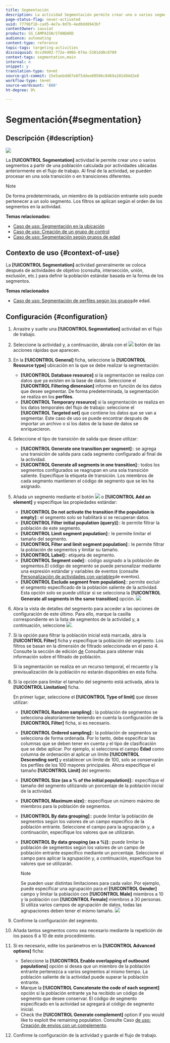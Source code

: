 ```yaml
---
title: Segmentación
description: La actividad Segmentación permite crear uno o varios segmentos a partir de una población calculada por actividades ubicadas anteriormente en el flujo de trabajo.
page-status-flag: never-activated
uuid: 77796f18-cad5-4e7a-9d7b-4ed0dd8943bf
contentOwner: sauviat
products: SG_CAMPAIGN/STANDARD
audience: automating
content-type: reference
topic-tags: targeting-activities
discoiquuid: 0ccd9d02-772e-406b-874a-5381dd0c8709
context-tags: segmentation,main
internal: n
snippet: y
translation-type: tm+mt
source-git-commit: 15e5aebdd67e8f5ddee89506c0469a101d94d2e8
workflow-type: tm+mt
source-wordcount: '860'
ht-degree: 0%

---
```



# Segmentación{#segmentation}

## Descripción {#description}

![](assets/segmentation.png)

La **[!UICONTROL Segmentation]** actividad le permite crear uno o varios segmentos a partir de una población calculada por actividades ubicadas anteriormente en el flujo de trabajo. Al final de la actividad, se pueden procesar en una sola transición o en transiciones diferentes.

>[!NOTE]
>
>De forma predeterminada, un miembro de la población entrante solo puede pertenecer a un solo segmento. Los filtros se aplican según el orden de los segmentos en la actividad.

**Temas relacionados:**
* [Caso de uso: Segmentación en la ubicación](../../automating/using/workflow-segmentation-location.md)
* [Caso de uso: Creación de un grupo de control](../../automating/using/workflow-control-group.md)
* [Caso de uso: Segmentación según grupos de edad](../../automating/using/segmentation-age-groups.md)

## Contexto de uso {#context-of-use}

La **[!UICONTROL Segmentation]** actividad generalmente se coloca después de actividades de objetivo (consulta, intersección, unión, exclusión, etc.) para definir la población estándar basada en la forma de los segmentos.

**Temas relacionados**

* [Caso de uso: Segmentación de perfiles según los grupos](../../automating/using/segmentation-age-groups.md)de edad.

## Configuración {#configuration}

1. Arrastre y suelte una **[!UICONTROL Segmentation]** actividad en el flujo de trabajo.
1. Seleccione la actividad y, a continuación, ábrala con el ![](assets/edit_darkgrey-24px.png) botón de las acciones rápidas que aparecen.
1. En la **[!UICONTROL General]** ficha, seleccione la **[!UICONTROL Resource type]** ubicación en la que se debe realizar la segmentación:

   * **[!UICONTROL Database resource]** si la segmentación se realiza con datos que ya existen en la base de datos. Seleccione el **[!UICONTROL Filtering dimension]** informe en función de los datos que desee segmentar. De forma predeterminada, la segmentación se realiza en los **perfiles**.
   * **[!UICONTROL Temporary resource]** si la segmentación se realiza en los datos temporales del flujo de trabajo: seleccione el **[!UICONTROL Targeted set]** que contiene los datos que se van a segmentar. Este caso de uso se puede encontrar después de importar un archivo o si los datos de la base de datos se enriquecieron.

1. Seleccione el tipo de transición de salida que desee utilizar:

   * **[!UICONTROL Generate one transition per segment]**:: se agrega una transición de salida para cada segmento configurado al final de la actividad.
   * **[!UICONTROL Generate all segments in one transition]**:: todos los segmentos configurados se reagrupan en una sola transición saliente. Especifique la etiqueta de transición. Los miembros de cada segmento mantienen el código de segmento que se les ha asignado.

1. Añada un segmento mediante el botón ![](assets/add_darkgrey-24px.png) o **[!UICONTROL Add an element]** y especifique las propiedades estándar:

   * **[!UICONTROL Do not activate the transition if the population is empty]**:: el segmento solo se habilitará si se recuperan datos.
   * **[!UICONTROL Filter initial population (query)]**:: le permite filtrar la población de este segmento.
   * **[!UICONTROL Limit segment population]**:: le permite limitar el tamaño del segmento.
   * **[!UICONTROL Filter and limit segment population]**:: le permite filtrar la población de segmentos y limitar su tamaño.
   * **[!UICONTROL Label]**:: etiqueta de segmento.
   * **[!UICONTROL Segment code]**:: código asignado a la población de segmentos.El código de segmento se puede personalizar mediante una expresión estándar y variables de eventos (consulte [Personalización de actividades con variables](../../automating/using/calling-a-workflow-with-external-parameters.md#customizing-activities-with-events-variables)de eventos).
   * **[!UICONTROL Exclude segment from population]**:: permite excluir el segmento especificado de la población saliente de la actividad. Esta opción solo se puede utilizar si se selecciona la **[!UICONTROL Generate all segments in the same transition]** opción.
   ![](assets/wkf_segment_new_segment.png)

1. Abra la vista de detalles del segmento para acceder a las opciones de configuración de este último. Para ello, marque la casilla correspondiente en la lista de segmentos de la actividad y, a continuación, seleccione ![](assets/wkf_segment_parameters_24px.png).
1. Si la opción para filtrar la población inicial está marcada, abra la **[!UICONTROL Filter]** ficha y especifique la población del segmento. Los filtros se basan en la dimensión de filtrado seleccionada en el paso 4. Consulte la sección de edición [de](../../automating/using/editing-queries.md) Consultas para obtener más información sobre el filtrado de población.

   Si la segmentación se realiza en un recurso temporal, el recuento y la previsualización de la población no estarán disponibles en esta ficha.

1. Si la opción para limitar el tamaño del segmento está activada, abra la **[!UICONTROL Limitation]** ficha.

   En primer lugar, seleccione el **[!UICONTROL Type of limit]** que desee utilizar:

   * **[!UICONTROL Random sampling]**:: la población de segmentos se selecciona aleatoriamente teniendo en cuenta la configuración de la **[!UICONTROL Filter]** ficha, si es necesario.
   * **[!UICONTROL Ordered sampling]**:: la población de segmentos se selecciona de forma ordenada. Por lo tanto, debe especificar las columnas que se deben tener en cuenta y el tipo de clasificación que se debe aplicar. Por ejemplo, si selecciona el campo **Edad** como columna de ordenación al aplicar un límite **[!UICONTROL Descending sort]** y establecer un límite de 100, solo se conservarán los perfiles de los 100 mayores principales.
   Ahora especifique el tamaño **[!UICONTROL Limit]** del segmento:

   * **[!UICONTROL Size (as a % of the initial population)]**:: especifique el tamaño del segmento utilizando un porcentaje de la población inicial de la actividad.
   * **[!UICONTROL Maximum size]**:: especifique un número máximo de miembros para la población de segmentos.
   * **[!UICONTROL By data grouping]**:: puede limitar la población de segmentos según los valores de un campo específico de la población entrante. Seleccione el campo para la agrupación y, a continuación, especifique los valores que se utilizarán.
   * **[!UICONTROL By data grouping (as a %)]**:: puede limitar la población de segmentos según los valores de un campo de población entrante específico mediante un porcentaje. Seleccione el campo para aplicar la agrupación y, a continuación, especifique los valores que se utilizarán.

      >[!NOTE]
      >
      >Se pueden usar distintas limitaciones para cada valor. Por ejemplo, puede especificar una agrupación para el **[!UICONTROL Gender]** campo y limitar la población con **[!UICONTROL Male]** miembros a 10 y la población con **[!UICONTROL Female]** miembros a 30 personas. Si utiliza varios campos de agrupación de datos, todas las agrupaciones deben tener el mismo tamaño.
   ![](assets/wkf_segment_limit_by_grouping.png)

1. Confirme la configuración del segmento.
1. Añada tantos segmentos como sea necesario mediante la repetición de los pasos 6 a 10 de este procedimiento.
1. Si es necesario, edite los parámetros en la **[!UICONTROL Advanced options]** ficha:

   * Seleccione la **[!UICONTROL Enable overlapping of outbound populations]** opción si desea que un miembro de la población entrante pertenezca a varios segmentos al mismo tiempo. La población saliente de la actividad puede superar la población entrante.
   * Marque la **[!UICONTROL Concatenate the code of each segment]** opción si la población entrante ya ha recibido un código de segmento que desee conservar. El código de segmento especificado en la actividad se agregará al código de segmento inicial.
   * Check the **[!UICONTROL Generate complement]** option if you would like to exploit the remaining population. Consulte Caso [de uso: Creación de envíos con un complemento](../../automating/using/workflow-created-query-with-complement.md).

1. Confirme la configuración de la actividad y guarde el flujo de trabajo.
